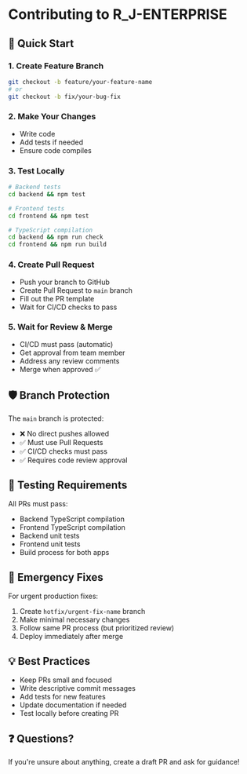 # Contributing to R_J-ENTERPRISE

## 🚀 Quick Start

### 1. Create Feature Branch
```bash
git checkout -b feature/your-feature-name
# or
git checkout -b fix/your-bug-fix
```

### 2. Make Your Changes
- Write code
- Add tests if needed
- Ensure code compiles

### 3. Test Locally
```bash
# Backend tests
cd backend && npm test

# Frontend tests  
cd frontend && npm test

# TypeScript compilation
cd backend && npm run check
cd frontend && npm run build
```

### 4. Create Pull Request
- Push your branch to GitHub
- Create Pull Request to `main` branch
- Fill out the PR template
- Wait for CI/CD checks to pass

### 5. Wait for Review & Merge
- CI/CD must pass (automatic)
- Get approval from team member
- Address any review comments
- Merge when approved ✅

## 🛡️ Branch Protection

The `main` branch is protected:
- ❌ No direct pushes allowed
- ✅ Must use Pull Requests
- ✅ CI/CD checks must pass
- ✅ Requires code review approval

## 🧪 Testing Requirements

All PRs must pass:
- Backend TypeScript compilation
- Frontend TypeScript compilation  
- Backend unit tests
- Frontend unit tests
- Build process for both apps

## 🚨 Emergency Fixes

For urgent production fixes:
1. Create `hotfix/urgent-fix-name` branch
2. Make minimal necessary changes
3. Follow same PR process (but prioritized review)
4. Deploy immediately after merge

## 💡 Best Practices

- Keep PRs small and focused
- Write descriptive commit messages
- Add tests for new features
- Update documentation if needed
- Test locally before creating PR

## ❓ Questions?

If you're unsure about anything, create a draft PR and ask for guidance!